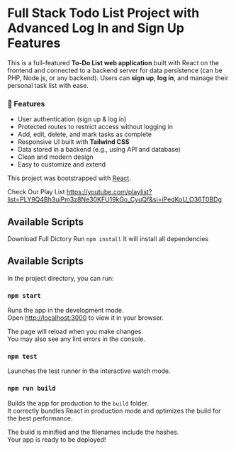 # Full Stack Todo List Project with Advanced Log In and Sign Up Features

This is a full-featured **To-Do List web application** built with React on the frontend and connected to a backend server for data persistence (can be PHP, Node.js, or any backend). Users can **sign up**, **log in**, and manage their personal task list with ease.

### 🚀 Features

- User authentication (sign up & log in)
- Protected routes to restrict access without logging in
- Add, edit, delete, and mark tasks as complete
- Responsive UI built with **Tailwind CSS**
- Data stored in a backend (e.g., using API and database)
- Clean and modern design
- Easy to customize and extend

This project was bootstrapped with [React](https://github.com/rifatxtra/react-tailwind-template).

Check Our Play List
https://youtube.com/playlist?list=PLY9Q4Bh3uiPm3z8Ne30KFU19kGo_CyuQf&si=iPedKoU_O36T0BDg


## Available Scripts
Download Full Dictory
Run `npm install`
It will install all dependencies


## Available Scripts

In the project directory, you can run:

### `npm start`

Runs the app in the development mode.  
Open [http://localhost:3000](http://localhost:3000) to view it in your browser.

The page will reload when you make changes.  
You may also see any lint errors in the console.

### `npm test`

Launches the test runner in the interactive watch mode.

### `npm run build`

Builds the app for production to the `build` folder.  
It correctly bundles React in production mode and optimizes the build for the best performance.

The build is minified and the filenames include the hashes.  
Your app is ready to be deployed!

